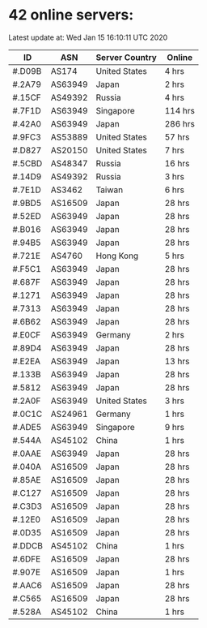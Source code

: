 # 42 online servers:

Latest update at: Wed Jan 15 16:10:11 UTC 2020

| ID | ASN | Server Country | Online |
| -- | --- | -------------- | ------ |
| #.D09B | AS174 | United States | 4 hrs |
| #.2A79 | AS63949 | Japan | 2 hrs |
| #.15CF | AS49392 | Russia | 4 hrs |
| #.7F1D | AS63949 | Singapore | 114 hrs |
| #.42A0 | AS63949 | Japan | 286 hrs |
| #.9FC3 | AS53889 | United States | 57 hrs |
| #.D827 | AS20150 | United States | 7 hrs |
| #.5CBD | AS48347 | Russia | 16 hrs |
| #.14D9 | AS49392 | Russia | 3 hrs |
| #.7E1D | AS3462 | Taiwan | 6 hrs |
| #.9BD5 | AS16509 | Japan | 28 hrs |
| #.52ED | AS63949 | Japan | 28 hrs |
| #.B016 | AS63949 | Japan | 28 hrs |
| #.94B5 | AS63949 | Japan | 28 hrs |
| #.721E | AS4760 | Hong Kong | 5 hrs |
| #.F5C1 | AS63949 | Japan | 28 hrs |
| #.687F | AS63949 | Japan | 28 hrs |
| #.1271 | AS63949 | Japan | 28 hrs |
| #.7313 | AS63949 | Japan | 28 hrs |
| #.6B62 | AS63949 | Japan | 28 hrs |
| #.E0CF | AS63949 | Germany | 2 hrs |
| #.89D4 | AS63949 | Japan | 28 hrs |
| #.E2EA | AS63949 | Japan | 13 hrs |
| #.133B | AS63949 | Japan | 28 hrs |
| #.5812 | AS63949 | Japan | 28 hrs |
| #.2A0F | AS63949 | United States | 3 hrs |
| #.0C1C | AS24961 | Germany | 1 hrs |
| #.ADE5 | AS63949 | Singapore | 9 hrs |
| #.544A | AS45102 | China | 1 hrs |
| #.0AAE | AS63949 | Japan | 28 hrs |
| #.040A | AS16509 | Japan | 28 hrs |
| #.85AE | AS16509 | Japan | 28 hrs |
| #.C127 | AS16509 | Japan | 28 hrs |
| #.C3D3 | AS16509 | Japan | 28 hrs |
| #.12E0 | AS16509 | Japan | 28 hrs |
| #.0D35 | AS16509 | Japan | 28 hrs |
| #.DDCB | AS45102 | China | 1 hrs |
| #.6DFE | AS16509 | Japan | 28 hrs |
| #.907E | AS16509 | Japan | 1 hrs |
| #.AAC6 | AS16509 | Japan | 28 hrs |
| #.C565 | AS16509 | Japan | 28 hrs |
| #.528A | AS45102 | China | 1 hrs |

